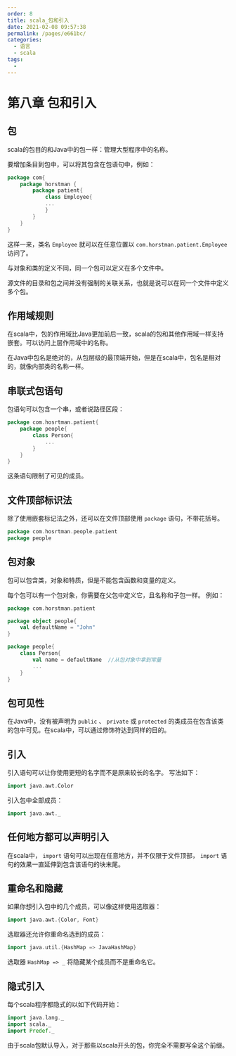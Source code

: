 ```yaml
---
order: 8
title: scala_包和引入
date: 2021-02-08 09:57:38
permalink: /pages/e661bc/
categories: 
  - 语言
  - scala
tags: 
  - 
---
```


# 第八章 包和引入

## 包

scala的包目的和Java中的包一样：管理大型程序中的名称。

要增加条目到包中，可以将其包含在包语句中，例如：

```scala
package com{
    package horstman {
        package patient{
            class Employee{
            ...
            }
        }
    }
}
```

这样一来，类名 `Employee` 就可以在任意位置以 `com.horstman.patient.Employee` 访问了。

与对象和类的定义不同，同一个包可以定义在多个文件中。

源文件的目录和包之间并没有强制的关联关系，也就是说可以在同一个文件中定义多个包。

## 作用域规则

在scala中，包的作用域比Java更加前后一致，scala的包和其他作用域一样支持嵌套。可以访问上层作用域中的名称。

在Java中包名是绝对的，从包层级的最顶端开始，但是在scala中，包名是相对的，就像内部类的名称一样。

## 串联式包语句

包语句可以包含一个串，或者说路径区段：

```scala
package com.hosrtman.patient{
    package people{
        class Person{
            ...
        }
    }
}
```

这条语句限制了可见的成员。

## 文件顶部标识法

除了使用嵌套标记法之外，还可以在文件顶部使用 `package` 语句，不带花括号。

```scala
package com.hosrtman.people.patient
package people
```

## 包对象

包可以包含类，对象和特质，但是不能包含函数和变量的定义。

每个包可以有一个包对象，你需要在父包中定义它，且名称和子包一样。 例如：

```scala
package com.horstman.patient

package object people{
    val defaultName = "John"
}

package people{
    class Person{
        val name = defaultName  //从包对象中拿到常量
        ...
    }
}
```

## 包可见性

在Java中，没有被声明为 `public` 、 `private` 或 `protected` 的类成员在包含该类的包中可见。在scala中，可以通过修饰符达到同样的目的。

## 引入

引入语句可以让你使用更短的名字而不是原来较长的名字。 写法如下：

```scala
import java.awt.Color
```

引入包中全部成员：

```scala
import java.awt._
```

## 任何地方都可以声明引入

在scala中， `import` 语句可以出现在任意地方，并不仅限于文件顶部， `import` 语句的效果一直延伸到包含该语句的块末尾。

## 重命名和隐藏

如果你想引入包中的几个成员，可以像这样使用选取器：

```scala
import java.awt.{Color, Font}
```

选取器还允许你重命名选到的成员：

```scala
import java.util.{HashMap => JavaHashMap}
```

选取器 `HashMap => _` 将隐藏某个成员而不是重命名它。

## 隐式引入

每个scala程序都隐式的以如下代码开始：

```scala
import java.lang._
import scala._
import Predef._
```

由于scala包默认导入，对于那些以scala开头的包，你完全不需要写全这个前缀。